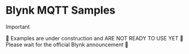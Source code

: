 # Blynk MQTT Samples

> [!IMPORTANT]
> 🚧 Examples are under construction and ARE NOT READY TO USE YET 🚧  
> Please wait for the official Blynk announcement 💚

